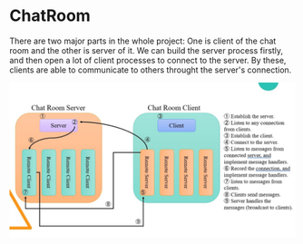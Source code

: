 # ChatRoom
There are two major parts in the whole project: One is client of the chat room and the other is server of it. We can build the server process firstly, and then open a lot of client processes to connect to the server. By these, clients are able to communicate to others throught the server's connection.

![Architecture Diagram](Assets/Images/Architecture_diagram.jpg)
